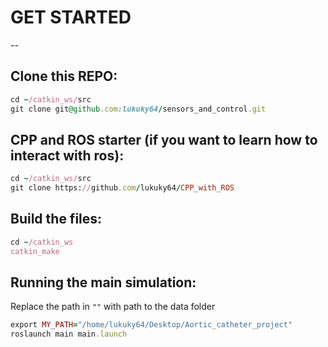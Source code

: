 # GET STARTED
--

## Clone this REPO:
```Ruby
cd ~/catkin_ws/src
git clone git@github.com:lukuky64/sensors_and_control.git
```

## CPP and ROS starter (if you want to learn how to interact with ros):
```ruby
cd ~/catkin_ws/src
git clone https://github.com/lukuky64/CPP_with_ROS
```

## Build the files:
```ruby
cd ~/catkin_ws
catkin_make
```

## Running the main simulation:
Replace the path in `""` with path to the data folder
```ruby
export MY_PATH="/home/lukuky64/Desktop/Aortic_catheter_project"
roslaunch main main.launch
````
